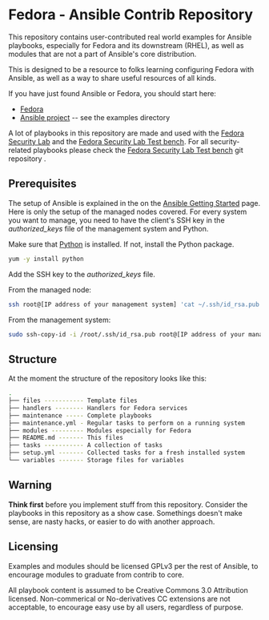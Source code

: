 # Fedora - Ansible Contrib Repository

This repository contains user-contributed real world examples for Ansible
playbooks, especially for Fedora and its downstream (RHEL), as well as modules
that are not a part of Ansible's core distribution.

This is designed to be a resource to folks learning configuring Fedora
with Ansible, as well as a way to share useful resources of all kinds.

If you have just found Ansible or Fedora, you should start here:

 * [Fedora](http://www.fedoraproject.org)
 * [Ansible project](https://github.com/ansible/ansible) -- see the examples directory

A lot of playbooks in this repository are made and used with the 
[Fedora Security Lab](https://fedorahosted.org/security-spin/) and the 
[Fedora Security Lab Test bench](https://fedorahosted.org/security-spin/wiki/Test%20bench). 
For all security-related playbooks please check the 
[Fedora Security Lab Test bench](https://github.com/fabaff/fsl-test-bench) git
repository .

## Prerequisites

The setup of Ansible is explained in the on the 
[Ansible Getting Started](http://ansible.cc/docs/gettingstarted.html) page. 
Here is only the setup of the managed nodes covered. For every system you want
to manage, you need to have the client's SSH key in the *authorized_keys* file
of the management system and Python.

Make sure that [Python](http://www.python.org/) is installed. If not, install
the Python package.

```bash
yum -y install python
```
Add the SSH key to the *authorized_keys* file.

From the managed node:
```bash
ssh root@[IP address of your management system] 'cat ~/.ssh/id_rsa.pub' | cat - >> ~/.ssh/authorized_keys
```
From the management system:
```bash
sudo ssh-copy-id -i /root/.ssh/id_rsa.pub root@[IP address of your managed node]
```

## Structure

At the moment the structure of the repository looks like this:

```bash
.
├── files ----------- Template files
├── handlers -------- Handlers for Fedora services
├── maintenance ----- Complete playbooks
├── maintenance.yml - Regular tasks to perform on a running system
├── modules --------- Modules especially for Fedora
├── README.md ------- This files
├── tasks ----------- A collection of tasks
├── setup.yml ------- Collected tasks for a fresh installed system
└── variables ------- Storage files for variables
```

## Warning
**Think first** before you implement stuff from this repository. Consider the 
playbooks in this repository as a show case. Somethings doesn't make sense, are
nasty hacks, or easier to do with another approach.

## Licensing
Examples and modules should be licensed GPLv3 per the rest of Ansible, to
encourage modules to graduate from contrib to core.

All playbook content is assumed to be Creative Commons 3.0 Attribution licensed. 
Non-commerical or No-derivatives CC extensions are not acceptable, to encourage
easy use by all users, regardless of purpose.
